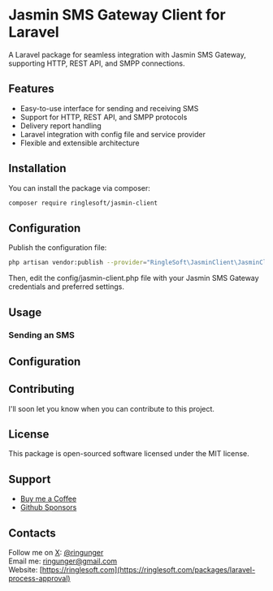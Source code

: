 # Jasmin SMS Gateway Client for Laravel

A Laravel package for seamless integration with Jasmin SMS Gateway, supporting HTTP, REST API, and SMPP connections.

## Features

- Easy-to-use interface for sending and receiving SMS
- Support for HTTP, REST API, and SMPP protocols
- Delivery report handling
- Laravel integration with config file and service provider
- Flexible and extensible architecture

## Installation

You can install the package via composer:
```bash
composer require ringlesoft/jasmin-client
```

## Configuration

Publish the configuration file:
```bash
php artisan vendor:publish --provider="RingleSoft\JasminClient\JasminClientServiceProvider"
```
Then, edit the config/jasmin-client.php file with your Jasmin SMS Gateway credentials and preferred settings.

## Usage

### Sending an SMS


## Configuration


## Contributing

I'll soon let you know when you can contribute to this project.

## License

This package is open-sourced software licensed under the MIT license.

## Support
- [Buy me a Coffee](https://www.buymeacoffee.com/ringunger)
- [Github Sponsors](https://github.com/sponsors/ringlesoft)

## Contacts

Follow me on <a href="https://x.com/ringunger">X</a>: <a href="https://x.com/ringunger">@ringunger</a><br>
Email me: <a href="mailto:ringunger@gmail.com">ringunger@gmail.com</a><br>
Website: [https://ringlesoft.com](https://ringlesoft.com/packages/laravel-process-approval)
